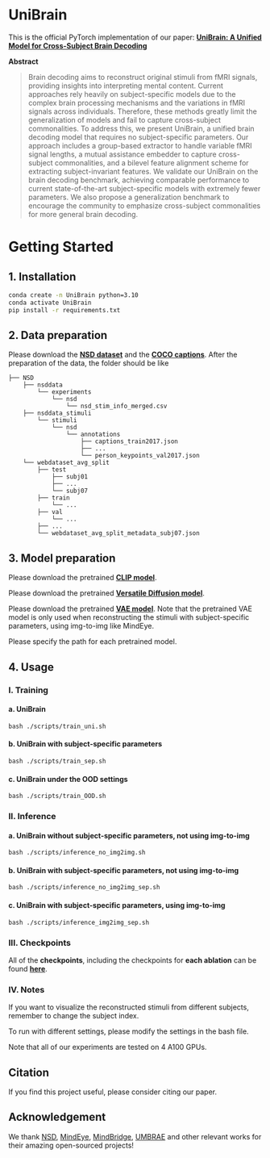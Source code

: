 # UniBrain

This is the official PyTorch implementation of our paper: **[UniBrain: A Unified Model for Cross-Subject Brain Decoding](https://arxiv.org/pdf/2412.19487)**



**Abstract** 
> Brain decoding aims to reconstruct original stimuli from fMRI signals, providing insights into interpreting mental content. Current approaches rely heavily on subject-specific models due to the complex brain processing mechanisms and the variations in fMRI signals across individuals. Therefore, these methods greatly limit the generalization of models and fail to capture cross-subject commonalities. To address this, we present UniBrain, a unified brain decoding model that requires no subject-specific parameters. Our approach includes a group-based extractor to handle variable fMRI signal lengths, a mutual assistance embedder to capture cross-subject commonalities, and a bilevel feature alignment scheme for extracting subject-invariant features. We validate our UniBrain on the brain decoding benchmark, achieving comparable performance to current state-of-the-art subject-specific models with extremely fewer parameters. We also propose a generalization benchmark to encourage the community to emphasize cross-subject commonalities for more general brain decoding. 



# Getting Started

## 1. Installation

```bash
conda create -n UniBrain python=3.10
conda activate UniBrain
pip install -r requirements.txt
```

## 2. Data preparation
Please download the **[NSD dataset](https://huggingface.co/datasets/pscotti/naturalscenesdataset/tree/main/webdataset_avg_split)** and the **[COCO captions](http://images.cocodataset.org/annotations/annotations_trainval2017.zip)**.
After the preparation of the data, the folder should be like
```
├── NSD
    ├── nsddata
        └── experiments
            └── nsd
                └── nsd_stim_info_merged.csv
    ├── nsddata_stimuli
        └── stimuli
            └── nsd
                └── annotations
                    ├── captions_train2017.json
                    ├── ...
                    └── person_keypoints_val2017.json
    └── webdataset_avg_split
        ├── test
            ├── subj01
            ├── ...
            └── subj07
        ├── train
            └── ...
        ├── val
            └── ...
        ├── ...
        └── webdataset_avg_split_metadata_subj07.json
```

## 3. Model preparation
Please download the pretrained **[CLIP model](https://github.com/openai/CLIP)**.

Please download the pretrained **[Versatile Diffusion model](https://huggingface.co/shi-labs/versatile-diffusion)**.

Please download the pretrained **[VAE model](https://huggingface.co/datasets/pscotti/naturalscenesdataset/tree/main/mindeye_models)**. Note that the pretrained VAE model is only used when reconstructing the stimuli with subject-specific parameters, using img-to-img like MindEye.

Please specify the path for each pretrained model.

## 4. Usage

### I. Training

#### a. UniBrain
```
bash ./scripts/train_uni.sh
```

#### b. UniBrain with subject-specific parameters
```
bash ./scripts/train_sep.sh
```

#### c. UniBrain under the OOD settings
```
bash ./scripts/train_OOD.sh
```

### II. Inference

#### a. UniBrain without subject-specific parameters, not using img-to-img
```
bash ./scripts/inference_no_img2img.sh
```

#### b. UniBrain with subject-specific parameters, not using img-to-img
```
bash ./scripts/inference_no_img2img_sep.sh
```

#### c. UniBrain with subject-specific parameters, using img-to-img
```
bash ./scripts/inference_img2img_sep.sh
```

### III. Checkpoints

All of the **checkpoints**, including the checkpoints for **each ablation** can be found **[here](https://drive.google.com/drive/folders/1AvI84zY8PzBHbDl48TNX_z8QLhBHJ5r8?usp=sharing)**.


### IV. Notes

If you want to visualize the reconstructed stimuli from different subjects, remember to change the subject index.

To run with different settings, please modify the settings in the bash file.

Note that all of our experiments are tested on 4 A100 GPUs.




## Citation

If you find this project useful, please consider citing our paper.



## Acknowledgement

We thank [NSD](https://github.com/cvnlab/nsddatapaper/), [MindEye](https://github.com/MedARC-AI/fMRI-reconstruction-NSD), [MindBridge](https://github.com/littlepure2333/MindBridge), [UMBRAE](https://github.com/weihaox/UMBRAE) and other relevant works for their amazing open-sourced projects!